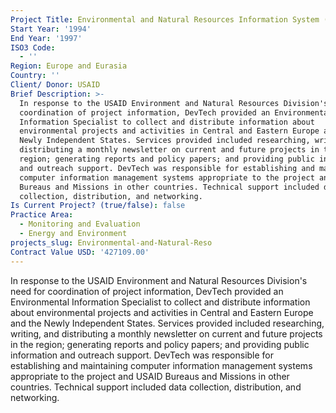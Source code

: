 ```yaml
---
Project Title: Environmental and Natural Resources Information System (ENRIS)
Start Year: '1994'
End Year: '1997'
ISO3 Code:
  - ''
Region: Europe and Eurasia
Country: ''
Client/ Donor: USAID
Brief Description: >-
  In response to the USAID Environment and Natural Resources Division's need for
  coordination of project information, DevTech provided an Environmental
  Information Specialist to collect and distribute information about
  environmental projects and activities in Central and Eastern Europe and the
  Newly Independent States. Services provided included researching, writing, and
  distributing a monthly newsletter on current and future projects in the
  region; generating reports and policy papers; and providing public information
  and outreach support. DevTech was responsible for establishing and maintaining
  computer information management systems appropriate to the project and USAID
  Bureaus and Missions in other countries. Technical support included data
  collection, distribution, and networking.
Is Current Project? (true/false): false
Practice Area:
  - Monitoring and Evaluation
  - Energy and Environment
projects_slug: Environmental-and-Natural-Reso
Contract Value USD: '427109.00'
---
```

In response to the USAID Environment and Natural Resources Division's need for coordination of project information, DevTech provided an Environmental Information Specialist to collect and distribute information about environmental projects and activities in Central and Eastern Europe and the Newly Independent States. Services provided included researching, writing, and distributing a monthly newsletter on current and future projects in the region; generating reports and policy papers; and providing public information and outreach support. DevTech was responsible for establishing and maintaining computer information management systems appropriate to the project and USAID Bureaus and Missions in other countries. Technical support included data collection, distribution, and networking.